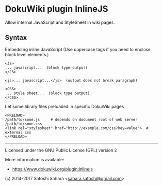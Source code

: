 DokuWiki plugin InlineJS
========================

Allow internal JavaScript and StyleSheet in wiki pages.


Syntax
------

Embedding inline JavaScript (Use uppercase tags if you need to enclose block level elements.) 

    <JS>
    ... javascript...  (block type output)
    </JS>

    <js>... javascript...</js>  (output does not break paragraph)

    <CSS>
    ... style sheet...  (block type output)
    </CSS>


Let some library files preloaded in specific DokuWiki pages

    <PRELOAD>
    /path/to/some.js     # depends on document root of web server
    /path/to/some.css
    <link rel="stylesheet" href="http://example.com/css?key=value">  # external css
    </PRELOAD>


----
Licensed under the GNU Public License (GPL) version 2

More information is available:
  * https://www.dokuwiki.org/plugin:inlinejs

(c) 2014-2017 Satoshi Sahara \<sahara.satoshi@gmail.com>

